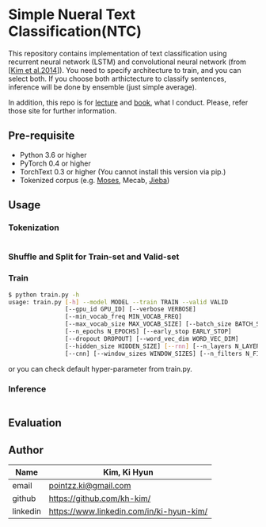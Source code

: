 # Simple Nueral Text Classification(NTC)

This repository contains implementation of text classification using recurrent neural network (LSTM) and convolutional neural network (from [[Kim et al.2014](http://arxiv.org/abs/1408.5882)]). You need to specify architecture to train, and you can select both. If you choose both arthictecture to classify sentences, inference will be done by ensemble (just simple average).

In addition, this repo is for [lecture](https://www.fastcampus.co.kr/data_camp_nlpbasic/) and [book](https://kh-kim.gitbook.io/natural-language-processing-with-pytorch/), what I conduct. Please, refer those site for further information.

## Pre-requisite

- Python 3.6 or higher
- PyTorch 0.4 or higher
- TorchText 0.3 or higher (You cannot install this version via pip.)
- Tokenized corpus (e.g. [Moses](https://www.nltk.org/_modules/nltk/tokenize/moses.html), Mecab, [Jieba](https://github.com/fxsjy/jieba))

## Usage

### Tokenization
```bash

```

### Shuffle and Split for Train-set and Valid-set

### Train

```bash
$ python train.py -h
usage: train.py [-h] --model MODEL --train TRAIN --valid VALID
                [--gpu_id GPU_ID] [--verbose VERBOSE]
                [--min_vocab_freq MIN_VOCAB_FREQ]
                [--max_vocab_size MAX_VOCAB_SIZE] [--batch_size BATCH_SIZE]
                [--n_epochs N_EPOCHS] [--early_stop EARLY_STOP]
                [--dropout DROPOUT] [--word_vec_dim WORD_VEC_DIM]
                [--hidden_size HIDDEN_SIZE] [--rnn] [--n_layers N_LAYERS]
                [--cnn] [--window_sizes WINDOW_SIZES] [--n_filters N_FILTERS]
```
or you can check default hyper-parameter from train.py.

### Inference

```bash
```

## Evaluation

## Author

|Name|Kim, Ki Hyun|
|-|-|
|email|pointzz.ki@gmail.com|
|github|https://github.com/kh-kim/|
|linkedin|https://www.linkedin.com/in/ki-hyun-kim/|
